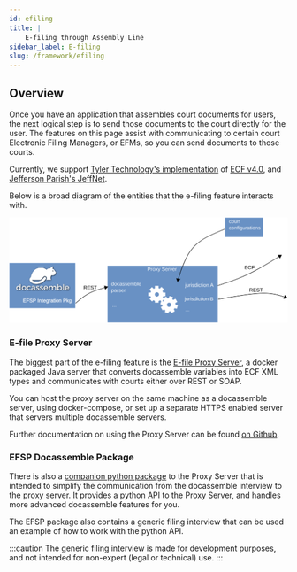 ```yaml
---
id: efiling
title: |
    E-filing through Assembly Line
sidebar_label: E-filing
slug: /framework/efiling
---
```


## Overview

Once you have an application that assembles court documents for users, the next logical step is to send those documents to the court directly for the user.
The features on this page assist with communicating to certain court Electronic Filing Managers, or EFMs, so you can send documents to those courts.

Currently, we support [Tyler Technology's implementation](https://www.tylertech.com/products/odyssey/file-serve) of [ECF v4.0](http://docs.oasis-open.org/legalxml-courtfiling/specs/ecf/v4.01/ecf-v4.01-spec/os/ecf-v4.01-spec-os.html), and [Jefferson Parish's JeffNet](https://www.jpclerkofcourt.us/courts/24th-judicial-district-court/e-filing/).

Below is a broad diagram of the entities that the e-filing feature interacts with.

![A diagram of the e-filing proxy server interacting with the EFSP docassemble package, and courts](../assets/efile_broad_arch.svg)

### E-file Proxy Server

The biggest part of the e-filing feature is the [E-file Proxy Server](https://github.com/SuffolkLITLab/EfileProxyServer), a docker packaged Java server that converts docassemble variables into ECF XML types and communicates with courts either over REST or SOAP.

You can host the proxy server on the same machine as a docassemble server, using docker-compose, or set up a separate HTTPS enabled server that servers multiple docassemble servers.

Further documentation on using the Proxy Server can be found [on Github](https://github.com/SuffolkLITLab/EfileProxyServer/tree/main/docs). 

### EFSP Docassemble Package

There is also a [companion python package](https://github.com/SuffolkLITLab/docassemble-EFSPIntegration) to the Proxy Server that is intended to simplify the communication from the docassemble interview to the proxy server.
It provides a python API to the Proxy Server, and handles more advanced docassemble features for you.

The EFSP package also contains a generic filing interview that can be used an example of how to work with the python API.

:::caution
The generic filing interview is made for development purposes, and not intended for non-expert (legal or technical) use.
:::

